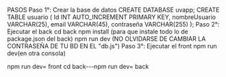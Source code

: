 PASOS
Paso 1°: Crear la base de datos
CREATE DATABASE uvapp;
CREATE TABLE usuario (
    Id INT AUTO_INCREMENT PRIMARY KEY,
    nombreUsuario VARCHAR(25),
    email VARCHAR(45),
    contraseña VARCHAR(255)
);
Paso 2°: Ejecutar el back
cd back
npm install (para que instale todo lo de package.json del back)
npm run dev
(NO OLVIDARSE DE CAMBIAR LA CONTRASEÑA DE TU BD EN EL "db.js")
Paso 3°: Ejecutar el front
npm run dev(en otra consola)



npm run dev= front
cd back---npm run dev= back
